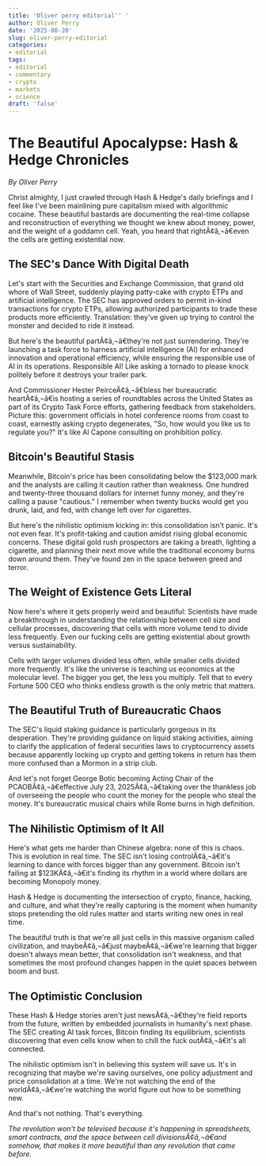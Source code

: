 ```yaml
---
title: 'Oliver perry editorial'' '
author: Oliver Perry
date: '2025-08-20'
slug: oliver-perry-editorial
categories:
- editorial
tags:
- editorial
- commentary
- crypto
- markets
- science
draft: 'false'
---
```



# The Beautiful Apocalypse: Hash & Hedge Chronicles
*By Oliver Perry*

Christ almighty, I just crawled through Hash & Hedge's daily briefings and I feel like I've been mainlining pure capitalism mixed with algorithmic cocaine. These beautiful bastards are documenting the real-time collapse and reconstruction of everything we thought we knew about money, power, and the weight of a goddamn cell. Yeah, you heard that rightÃ¢â‚¬â€even the cells are getting existential now.

## The SEC's Dance With Digital Death

Let's start with the Securities and Exchange Commission, that grand old whore of Wall Street, suddenly playing patty-cake with crypto ETPs and artificial intelligence. The SEC has approved orders to permit in-kind transactions for crypto ETPs, allowing authorized participants to trade these products more efficiently. Translation: they've given up trying to control the monster and decided to ride it instead.

But here's the beautiful partÃ¢â‚¬â€they're not just surrendering. They're launching a task force to harness artificial intelligence (AI) for enhanced innovation and operational efficiency, while ensuring the responsible use of AI in its operations. Responsible AI! Like asking a tornado to please knock politely before it destroys your trailer park.

And Commissioner Hester PeirceÃ¢â‚¬â€bless her bureaucratic heartÃ¢â‚¬â€is hosting a series of roundtables across the United States as part of its Crypto Task Force efforts, gathering feedback from stakeholders. Picture this: government officials in hotel conference rooms from coast to coast, earnestly asking crypto degenerates, "So, how would you like us to regulate you?" It's like Al Capone consulting on prohibition policy.

## Bitcoin's Beautiful Stasis

Meanwhile, Bitcoin's price has been consolidating below the $123,000 mark and the analysts are calling it caution rather than weakness. One hundred and twenty-three thousand dollars for internet funny money, and they're calling a pause "cautious." I remember when twenty bucks would get you drunk, laid, and fed, with change left over for cigarettes.

But here's the nihilistic optimism kicking in: this consolidation isn't panic. It's not even fear. It's profit-taking and caution amidst rising global economic concerns. These digital gold rush prospectors are taking a breath, lighting a cigarette, and planning their next move while the traditional economy burns down around them. They've found zen in the space between greed and terror.

## The Weight of Existence Gets Literal

Now here's where it gets properly weird and beautiful: Scientists have made a breakthrough in understanding the relationship between cell size and cellular processes, discovering that cells with more volume tend to divide less frequently. Even our fucking cells are getting existential about growth versus sustainability.

Cells with larger volumes divided less often, while smaller cells divided more frequently. It's like the universe is teaching us economics at the molecular level. The bigger you get, the less you multiply. Tell that to every Fortune 500 CEO who thinks endless growth is the only metric that matters.

## The Beautiful Truth of Bureaucratic Chaos

The SEC's liquid staking guidance is particularly gorgeous in its desperation. They're providing guidance on liquid staking activities, aiming to clarify the application of federal securities laws to cryptocurrency assets because apparently locking up crypto and getting tokens in return has them more confused than a Mormon in a strip club.

And let's not forget George Botic becoming Acting Chair of the PCAOBÃ¢â‚¬â€effective July 23, 2025Ã¢â‚¬â€taking over the thankless job of overseeing the people who count the money for the people who steal the money. It's bureaucratic musical chairs while Rome burns in high definition.

## The Nihilistic Optimism of It All

Here's what gets me harder than Chinese algebra: none of this is chaos. This is evolution in real time. The SEC isn't losing controlÃ¢â‚¬â€it's learning to dance with forces bigger than any government. Bitcoin isn't failing at $123KÃ¢â‚¬â€it's finding its rhythm in a world where dollars are becoming Monopoly money.

Hash & Hedge is documenting the intersection of crypto, finance, hacking, and culture, and what they're really capturing is the moment when humanity stops pretending the old rules matter and starts writing new ones in real time.

The beautiful truth is that we're all just cells in this massive organism called civilization, and maybeÃ¢â‚¬â€just maybeÃ¢â‚¬â€we're learning that bigger doesn't always mean better, that consolidation isn't weakness, and that sometimes the most profound changes happen in the quiet spaces between boom and bust.

## The Optimistic Conclusion

These Hash & Hedge stories aren't just newsÃ¢â‚¬â€they're field reports from the future, written by embedded journalists in humanity's next phase. The SEC creating AI task forces, Bitcoin finding its equilibrium, scientists discovering that even cells know when to chill the fuck outÃ¢â‚¬â€it's all connected.

The nihilistic optimism isn't in believing this system will save us. It's in recognizing that maybe we're saving ourselves, one policy adjustment and price consolidation at a time. We're not watching the end of the worldÃ¢â‚¬â€we're watching the world figure out how to be something new.

And that's not nothing. That's everything.

*The revolution won't be televised because it's happening in spreadsheets, smart contracts, and the space between cell divisionsÃ¢â‚¬â€and somehow, that makes it more beautiful than any revolution that came before.*

